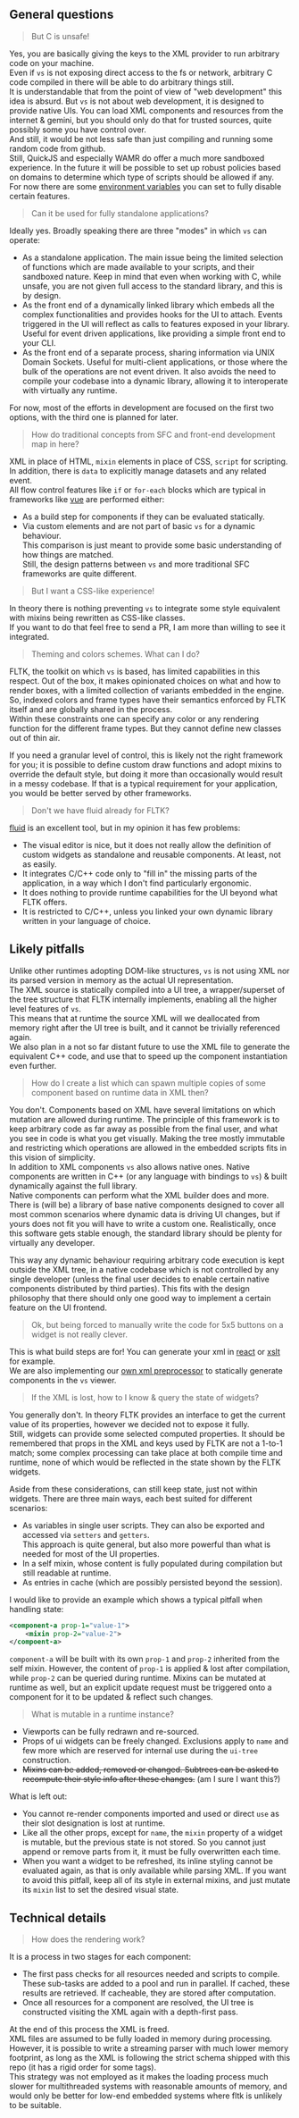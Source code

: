 ## General questions

> But C is unsafe!

Yes, you are basically giving the keys to the XML provider to run arbitrary code on your machine.  
Even if `vs` is not exposing direct access to the fs or network, arbitrary C code compiled in there will be able to do arbitrary things still.  
It is understandable that from the point of view of "web development" this idea is absurd. But `vs` is not about web development, it is designed to provide native UIs. You can load XML components and resources from the internet & gemini, but you should only do that for trusted sources, quite possibly some you have control over.  
And still, it would be not less safe than just compiling and running some random code from github.  
Still, QuickJS and especially WAMR do offer a much more sandboxed experience. In the future it will be possible to set up robust policies based on domains to determine which type of scripts should be allowed if any.  
For now there are some [environment variables]() you can set to fully disable certain features.

> Can it be used for fully standalone applications?

Ideally yes. Broadly speaking there are three "modes" in which `vs` can operate:

- As a standalone application. The main issue being the limited selection of functions which are made available to your scripts, and their sandboxed nature. Keep in mind that even when working with C, while unsafe, you are not given full access to the standard library, and this is by design.
- As the front end of a dynamically linked library which embeds all the complex functionalities and provides hooks for the UI to attach. Events triggered in the UI will reflect as calls to features exposed in your library. Useful for event driven applications, like providing a simple front end to your CLI.
- As the front end of a separate process, sharing information via UNIX Domain Sockets. Useful for multi-client applications, or those where the bulk of the operations are not event driven. It also avoids the need to compile your codebase into a dynamic library, allowing it to interoperate with virtually any runtime.

For now, most of the efforts in development are focused on the first two options, with the third one is planned for later.

> How do traditional concepts from SFC and front-end development map in here?

XML in place of HTML, `mixin` elements in place of CSS, `script` for scripting. In addition, there is `data` to explicitly manage datasets and any related event.  
All flow control features like `if` or `for-each` blocks which are typical in frameworks like [vue](https://vuejs.org/) are performed either:

- As a build step for components if they can be evaluated statically.
- Via custom elements and are not part of basic `vs` for a dynamic behaviour.  
  This comparison is just meant to provide some basic understanding of how things are matched.  
  Still, the design patterns between `vs` and more traditional SFC frameworks are quite different.

> But I want a CSS-like experience!

In theory there is nothing preventing `vs` to integrate some style equivalent with mixins being rewritten as CSS-like classes.  
If you want to do that feel free to send a PR, I am more than willing to see it integrated.

> Theming and colors schemes. What can I do?

FLTK, the toolkit on which `vs` is based, has limited capabilities in this respect. Out of the box, it makes opinionated choices on what and how to render boxes, with a limited collection of variants embedded in the engine. So, indexed colors and frame types have their semantics enforced by FLTK itself and are globally shared in the process.  
Within these constraints one can specify any color or any rendering function for the different frame types. But they cannot define new classes out of thin air.

If you need a granular level of control, this is likely not the right framework for you; it is possible to define custom draw functions and adopt mixins to override the default style, but doing it more than occasionally would result in a messy codebase. If that is a typical requirement for your application, you would be better served by other frameworks.

> Don't we have fluid already for FLTK?

[fluid](https://www.fltk.org/doc-1.4/fluid.html) is an excellent tool, but in my opinion it has few problems:

- The visual editor is nice, but it does not really allow the definition of custom widgets as standalone and reusable components. At least, not as easily.
- It integrates C/C++ code only to "fill in" the missing parts of the application, in a way which I don't find particularly ergonomic.
- It does nothing to provide runtime capabilities for the UI beyond what FLTK offers.
- It is restricted to C/C++, unless you linked your own dynamic library written in your language of choice.

## Likely pitfalls

Unlike other runtimes adopting DOM-like structures, `vs` is not using XML nor its parsed version in memory as the actual UI representation.  
The XML source is statically compiled into a UI tree, a wrapper/superset of the tree structure that FLTK internally implements, enabling all the higher level features of `vs`.  
This means that at runtime the source XML will we deallocated from memory right after the UI tree is built, and it cannot be trivially referenced again.  
We also plan in a not so far distant future to use the XML file to generate the equivalent C++ code, and use that to speed up the component instantiation even further.

> How do I create a list which can spawn multiple copies of some component based on runtime data in XML then?

You don't. Components based on XML have several limitations on which mutation are allowed during runtime. The principle of this framework is to keep arbitrary code as far away as possible from the final user, and what you see in code is what you get visually. Making the tree mostly immutable and restricting which operations are allowed in the embedded scripts fits in this vision of simplicity.  
In addition to XML components `vs` also allows native ones. Native components are written in C++ (or any language with bindings to `vs`) & built dynamically against the full library.  
Native components can perform what the XML builder does and more. There is (will be) a library of base native components designed to cover all most common scenarios where dynamic data is driving UI changes, but if yours does not fit you will have to write a custom one.
Realistically, once this software gets stable enough, the standard library should be plenty for virtually any developer.

This way any dynamic behaviour requiring arbitrary code execution is kept outside the XML tree, in a native codebase which is not controlled by any single developer (unless the final user decides to enable certain native components distributed by third parties). This fits with the design philosophy that there should only one good way to implement a certain feature on the UI frontend.

> Ok, but being forced to manually write the code for 5x5 buttons on a widget is not really clever.

This is what build steps are for! You can generate your xml in [react](https://react.dev/) or [xslt](https://www.w3schools.com/xml/xsl_intro.asp) for example.  
We are also implementing our [own xml preprocessor](../experiments/preprocessor.cpp) to statically generate components in the `vs` viewer.

> If the XML is lost, how to I know & query the state of widgets?

You generally don't. In theory FLTK provides an interface to get the current value of its properties, however we decided not to expose it fully.  
Still, widgets can provide some selected computed properties. It should be remembered that props in the XML and keys used by FLTK are not a 1-to-1 match; some complex processing can take place at both compile time and runtime, none of which would be reflected in the state shown by the FLTK widgets.

Aside from these considerations, can still keep state, just not within widgets. There are three main ways, each best suited for different scenarios:

- As variables in single user scripts. They can also be exported and accessed via `setters` and `getters`.  
  This approach is quite general, but also more powerful than what is needed for most of the UI properties.
- In a self mixin, whose content is fully populated during compilation but still readable at runtime.
- As entries in cache (which are possibly persisted beyond the session).

I would like to provide an example which shows a typical pitfall when handling state:

```xml
<component-a prop-1="value-1">
    <mixin prop-2="value-2">
</compoent-a>
```

`component-a` will be built with its own `prop-1` and `prop-2` inherited from the self mixin. However, the content of `prop-1` is applied & lost after compilation, while `prop-2` can be queried during runtime. Mixins can be mutated at runtime as well, but an explicit update request must be triggered onto a component for it to be updated & reflect such changes.

> What is mutable in a runtime instance?

- Viewports can be fully redrawn and re-sourced.
- Props of ui widgets can be freely changed. Exclusions apply to `name` and few more which are reserved for internal use during the `ui-tree` construction.
- ~~Mixins can be added, removed or changed. Subtrees can be asked to recompute their style info after these changes.~~ (am I sure I want this?)

What is left out:

- You cannot re-render components imported and used or direct `use` as their slot designation is lost at runtime.
- Like all the other props, except for `name`, the `mixin` property of a widget is mutable, but the previous state is not stored. So you cannot just append or remove parts from it, it must be fully overwritten each time.
- When you want a widget to be refreshed, its inline styling cannot be evaluated again, as that is only available while parsing XML. If you want to avoid this pitfall, keep all of its style in external mixins, and just mutate its `mixin` list to set the desired visual state.

## Technical details

> How does the rendering work?

It is a process in two stages for each component:

- The first pass checks for all resources needed and scripts to compile. These sub-tasks are added to a pool and run in parallel. If cached, these results are retrieved. If cacheable, they are stored after computation.
- Once all resources for a component are resolved, the UI tree is constructed visiting the XML again with a depth-first pass.

At the end of this process the XML is freed.  
XML files are assumed to be fully loaded in memory during processing. However, it is possible to write a streaming parser with much lower memory footprint, as long as the XML is following the strict schema shipped with this repo (it has a rigid order for some tags).  
This strategy was not employed as it makes the loading process much slower for multithreaded systems with reasonable amounts of memory, and would only be better for low-end embedded systems where fltk is unlikely to be suitable.
